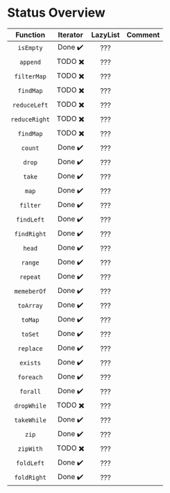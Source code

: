 # Status Overview

|  Function     | Iterator                      | LazyList                      | Comment |
| :--------:    | :------:                      | :------:                      | ------- |
| `isEmpty`     | Done :heavy_check_mark:       | ???                           |         |
| `append`      | TODO :heavy_multiplication_x: | ???                           |         |
| `filterMap`   | TODO :heavy_multiplication_x: | ???                           |         |
| `findMap`     | TODO :heavy_multiplication_x: | ???                           |         |
| `reduceLeft`  | TODO :heavy_multiplication_x: | ???                           |         |
| `reduceRight` | TODO :heavy_multiplication_x: | ???                           |         |
| `findMap`     | TODO :heavy_multiplication_x: | ???                           |         |
| `count`       | Done :heavy_check_mark:       | ???                           |         |
| `drop`        | Done :heavy_check_mark:       | ???                           |         |
| `take`        | Done :heavy_check_mark:       | ???                           |         |
| `map`         | Done :heavy_check_mark:       | ???                           |         |
| `filter`      | Done :heavy_check_mark:       | ???                           |         |
| `findLeft`    | Done :heavy_check_mark:       | ???                           |         |
| `findRight`   | Done :heavy_check_mark:       | ???                           |         |
| `head`        | Done :heavy_check_mark:       | ???                           |         |
| `range`       | Done :heavy_check_mark:       | ???                           |         |
| `repeat`      | Done :heavy_check_mark:       | ???                           |         |
| `memeberOf`   | Done :heavy_check_mark:       | ???                           |         |
| `toArray`     | Done :heavy_check_mark:       | ???                           |         |
| `toMap`       | Done :heavy_check_mark:       | ???                           |         |
| `toSet`       | Done :heavy_check_mark:       | ???                           |         |
| `replace`     | Done :heavy_check_mark:       | ???                           |         |
| `exists`      | Done :heavy_check_mark:       | ???                           |         |
| `foreach`     | Done :heavy_check_mark:       | ???                           |         |
| `forall`      | Done :heavy_check_mark:       | ???                           |         |
| `dropWhile`   | TODO :heavy_multiplication_x: | ???                           |         |
| `takeWhile`   | Done :heavy_check_mark:       | ???                           |         |
| `zip`         | Done :heavy_check_mark:       | ???                           |         |
| `zipWith`     | TODO :heavy_multiplication_x: | ???                           |         |
| `foldLeft`    | Done :heavy_check_mark:       | ???                           |         |
| `foldRight`   | Done :heavy_check_mark:       | ???                           |         |